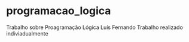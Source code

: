 # programacao_logica
Trabalho sobre Proagramação Lógica
Luís Fernando
Trabalho realizado indiviadualmente

